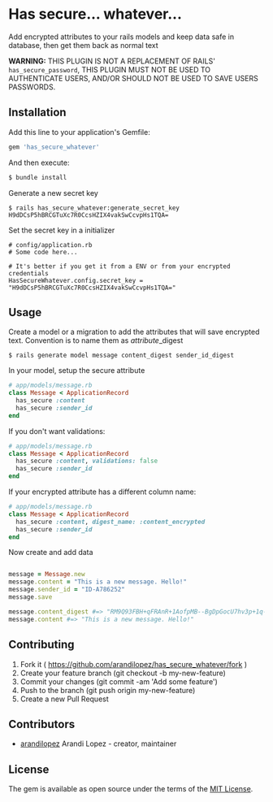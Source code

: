 # Has secure... whatever...

Add encrypted attributes to your rails models and keep data safe in database, then get them back as normal text

**WARNING:** THIS PLUGIN IS NOT A REPLACEMENT OF RAILS' `has_secure_password`, THIS PLUGIN MUST NOT BE USED TO AUTHENTICATE USERS, AND/OR SHOULD NOT BE USED TO SAVE USERS PASSWORDS.

## Installation
Add this line to your application's Gemfile:

```ruby
gem 'has_secure_whatever'
```

And then execute:
```bash
$ bundle install
```

Generate a new secret key

```
$ rails has_secure_whatever:generate_secret_key
H9dDCsP5hBRCGTuXc7R0CcsHZIX4vakSwCcvpHs1TQA=
```

Set the secret key in a initializer

```
# config/application.rb
# Some code here...

# It's better if you get it from a ENV or from your encrypted credentials
HasSecureWhatever.config.secret_key = "H9dDCsP5hBRCGTuXc7R0CcsHZIX4vakSwCcvpHs1TQA="
```

## Usage

Create a model or a migration to add the attributes that will save encrypted text. Convention is to name them as *attribute*\_digest

```
$ rails generate model message content_digest sender_id_digest
```

In your model, setup the secure attribute

```ruby
# app/models/message.rb
class Message < ApplicationRecord
  has_secure :content
  has_secure :sender_id
end
```

If you don't want validations:

```ruby
# app/models/message.rb
class Message < ApplicationRecord
  has_secure :content, validations: false
  has_secure :sender_id
end
```

If your encrypted attribute has a different column name:

```ruby
# app/models/message.rb
class Message < ApplicationRecord
  has_secure :content, digest_name: :content_encrypted
  has_secure :sender_id
end
```

Now create and add data

```ruby

message = Message.new
message.content = "This is a new message. Hello!"
message.sender_id = "ID-A786252"
message.save

message.content_digest #=> "RM9Q93FBH+qFRAnR+1AofpMB--BgDpGocU7hv3p+1q--LonJLa5biV6rxFu3z/oJmg=="
message.content #=> "This is a new message. Hello!"
```

## Contributing

1. Fork it ( https://github.com/arandilopez/has_secure_whatever/fork )
2. Create your feature branch (git checkout -b my-new-feature)
3. Commit your changes (git commit -am 'Add some feature')
4. Push to the branch (git push origin my-new-feature)
5. Create a new Pull Request

## Contributors

- [arandilopez](https://github.com/arandilopez) Arandi Lopez - creator, maintainer

## License
The gem is available as open source under the terms of the [MIT License](https://opensource.org/licenses/MIT).
